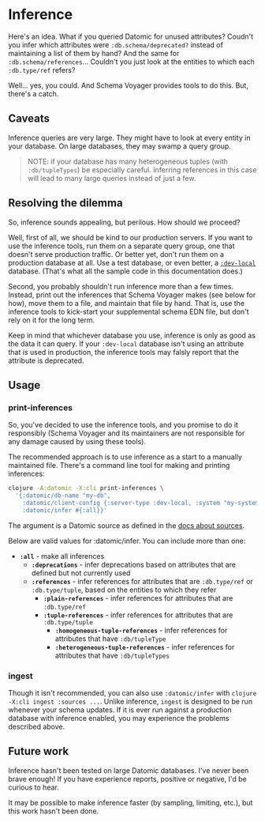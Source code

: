 # Inference

Here's an idea.
What if you queried Datomic for unused attributes? 
Coudn't you infer which attributes were `:db.schema/deprecated?` instead of maintaining a list of them by hand?
And the same for `:db.schema/references`...
Couldn't you just look at the entities to which each `:db.type/ref` refers?

Well... yes, you could.
And Schema Voyager provides tools to do this.
But, there's a catch.

## Caveats

Inference queries are very large.
They might have to look at every entity in your database.
On large databases, they may swamp a query group.

> NOTE: if your database has many heterogeneous tuples (with `:db/tupleTypes`) be especially careful.
Inferring references in this case will lead to many large queries instead of just a few.

## Resolving the dilemma

So, inference sounds appealing, but perilous.
How should we proceed?

Well, first of all, we should be kind to our production servers.
If you want to use the inference tools, run them on a separate query group, one that doesn't serve production traffic.
Or better yet, don't run them on a production database at all.
Use a test database, or even better, a [`:dev-local`](https://docs.datomic.com/cloud/dev-local.html) database.
(That's what all the sample code in this documentation does.)

Second, you probably shouldn't run inference more than a few times.
Instead, print out the inferences that Schema Voyager makes (see below for how), move them to a file, and maintain that file by hand.
That is, use the inference tools to kick-start your supplemental schema EDN file, but don't rely on it for the long term.

Keep in mind that whichever database you use, inference is only as good as the data it can query.
If your `:dev-local` database isn't using an attribute that _is_ used in production, the inference tools may falsly report that the attribute is deprecated.

## Usage

### print-inferences

So, you've decided to use the inference tools, and you promise to do it responsibly (Schema Voyager and its maintainers are not responsible for any damage caused by using these tools).

The recommended approach is to use inference as a start to a manually maintained file.
There's a command line tool for making and printing inferences:

```sh
clojure -A:datomic -X:cli print-inferences \
  '{:datomic/db-name "my-db",
    :datomic/client-config {:server-type :dev-local, :system "my-system"}, 
    :datomic/infer #{:all}}'
```

The argument is a Datomic source as defined in the [docs about sources](doc/sources.md#Datomic-source).

Below are valid values for :datomic/infer.
You can include more than one:

* **`:all`** - make all inferences
  * **`:deprecations`** - infer deprecations based on attributes that are defined but not currently used
  * **`:references`** - infer references for attributes that are `:db.type/ref` or `:db.type/tuple`, based on the entities to which they refer
    * **`:plain-references`** - infer references for attributes that are `:db.type/ref`
    * **`:tuple-references`** - infer references for attributes that are `:db.type/tuple`
      * **`:homogeneous-tuple-references`** - infer references for attributes that have `:db/tupleType`
      * **`:heterogeneous-tuple-references`** - infer references for attributes that have `:db/tupleTypes`
  
### ingest

Though it isn't recommended, you can also use `:datomic/infer` with `clojure -X:cli ingest :sources ...`.
Unlike inference, `ingest` is designed to be run whenever your schema updates.
If it is ever run against a production database with inference enabled, you may experience the problems described above.

## Future work

Inference hasn't been tested on large Datomic databases.
I've never been brave enough!
If you have experience reports, positive or negative, I'd be curious to hear.

It may be possible to make inference faster (by sampling, limiting, etc.), but this work hasn't been done.
